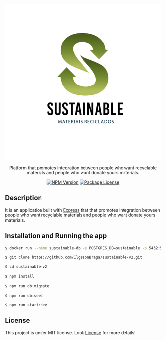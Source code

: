 <p align="center">
  <a href="https://github.com/IlgssonBraga/sustainable-v2" target="blank"><img src=".github/LOGO1.png" width="560" alt="Sustainable" /></a>
</p> 

  <p align="center">Platform that promotes integration between people who want recyclable materials and people who want donate yours materials.</p>
    <p align="center">
<a href="https://www.npmjs.com/~nestjscore" target="_blank"><img src="https://img.shields.io/npm/v/@nestjs/core.svg" alt="NPM Version" /></a>
<a href="https://www.npmjs.com/~nestjscore" target="_blank"><img src="https://img.shields.io/npm/l/@nestjs/core.svg" alt="Package License" /></a>
  
</p>
  <!--[![Backers on Open Collective](https://opencollective.com/nest/backers/badge.svg)](https://opencollective.com/nest#backer)
  [![Sponsors on Open Collective](https://opencollective.com/nest/sponsors/badge.svg)](https://opencollective.com/nest#sponsor)-->

## Description 

It is an application built with [Express](https://expressjs.com/pt-br/) that that promotes integration between people who want recyclable materials and people who want donate yours materials.

## Installation and Running the app

```bash
$ docker run --name sustainable-db -e POSTGRES_DB=sustainable -p 5432:5432 -d ilgssonbraga/sustainable-db
```

```bash
$ git clone https://github.com/IlgssonBraga/sustainable-v2.git
```

```bash
$ cd sustainable-v2
```

```bash
$ npm install
```

```bash
$ npm run db:migrate
```

```bash
$ npm run db:seed
```

```bash
$ npm run start:dev
```

## License

This project is under MIT license. Look [License](LICENSE) for more details!
